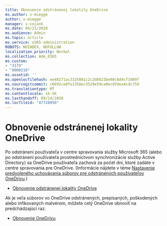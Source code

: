 ```yaml
---
title: Obnovenie odstránenej lokality OneDrive
ms.author: v-miegge
author: v-miegge
manager: v-cojank
ms.date: 04/21/2020
ms.audience: Admin
ms.topic: article
ms.service: o365-administration
ROBOTS: NOINDEX, NOFOLLOW
localization_priority: Normal
ms.collection: Adm_O365
ms.custom:
- "3174"
- "9000210"
ms.assetid: ''
ms.openlocfilehash: ee48271ac3325881c2c2d8623be98c6d4cf3d09f
ms.sourcegitcommit: c6692ce0fa1358ec3529e59ca0ecdfdea4cdc759
ms.translationtype: MT
ms.contentlocale: sk-SK
ms.lasthandoff: 09/14/2020
ms.locfileid: "47728050"
---
```

# <a name="restore-a-deleted-onedrive-site"></a>Obnovenie odstránenej lokality OneDrive

Po odstránení používateľa v centre spravovania služby Microsoft 365 (alebo po odstránení používateľa prostredníctvom synchronizácie služby Active Directory) sa OneDrive používateľa zachová za počet dní, ktoré zadáte v centre spravovania pre OneDrive. (Informácie nájdete v téme [Nastavenie predvoleného uchovávania súborov pre odstránených používateľov OneDrivu](https://docs.microsoft.com/onedrive/set-retention).)

* [Obnovenie odstránenej lokality OneDrive](https://docs.microsoft.com/onedrive/restore-deleted-onedrive)

Ak je veľa súborov vo OneDrive odstránených, prepísaných, poškodených alebo infikovaných malvérom, môžete celý OneDrive obnoviť na predchádzajúci raz.

* [Obnovenie OneDrivu](https://support.office.com/article/Restore-your-OneDrive-fa231298-759d-41cf-bcd0-25ac53eb8a15)